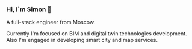 ### Hi, I`m Simon 👋
A full-stack engineer from Moscow. 

Currently I'm focused on BIM and digital twin technologies development. Also I'm engaged in developing smart city and map services.

